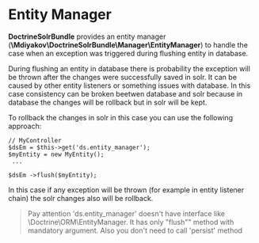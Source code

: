 # Entity Manager

**DoctrineSolrBundle** provides an entity manager (**\Mdiyakov\DoctrineSolrBundle\Manager\EntityManager**) to handle the case when an exception was triggered during flushing entity in database.

During flushing an entity in database there is probability the exception will be thrown after the changes were successfully saved in solr. It can be caused by other entity listeners or something issues with database. In this case consistency can be broken beetwen database and solr because in database the changes will be rollback but in solr will be kept.

To rollback the changes in solr in this case you can use the following approach:

```
// MyController
$dsEm = $this->get('ds.entity_manager');
$myEntity = new MyEntity();
 ...
 
$dsEm ->flush($myEntity);
```
In this case if any exception will be thrown (for example in entity listener chain) the solr changes also will be rollback.


> Pay attention 'ds.entity_manager' doesn't have interface like \Doctrine\ORM\EntityManager. It has only "flush"" method with mandatory argument. 
> Also you don't need to call 'persist' method